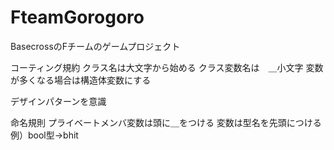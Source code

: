 # FteamGorogoro
BasecrossのFチームのゲームプロジェクト


コーティング規約
クラス名は大文字から始める
クラス変数名は　＿小文字
変数が多くなる場合は構造体変数にする


デザインパターンを意識


命名規則
プライベートメンバ変数は頭に＿をつける
変数は型名を先頭につける　例）bool型→bhit
